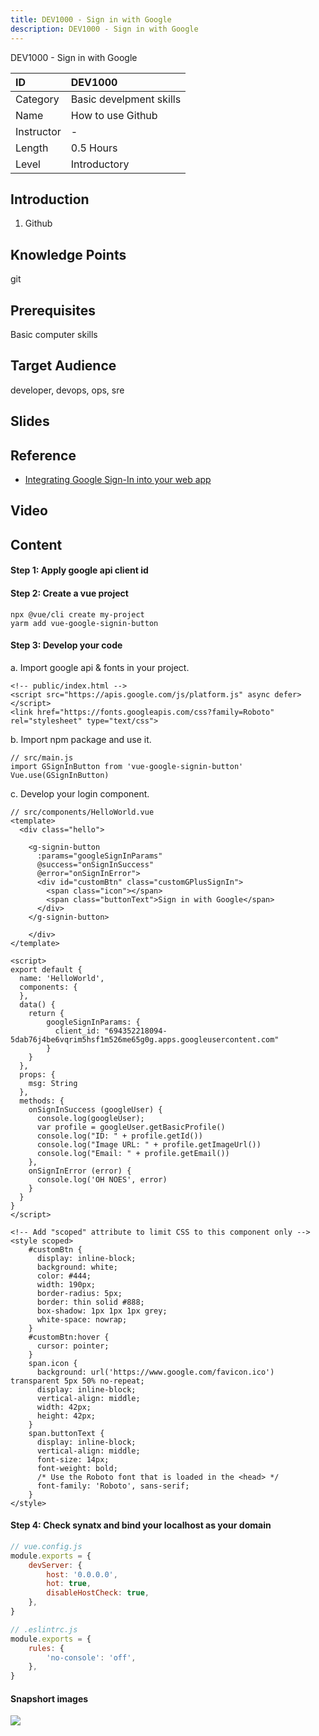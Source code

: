 ```yaml
---
title: DEV1000 - Sign in with Google
description: DEV1000 - Sign in with Google
---
```


DEV1000 - Sign in with Google

| ID            | DEV1000                  |
| :--------     | :-----                   |
| Category      | Basic develpment skills  |
| Name          | How to use Github        |
| Instructor    | -                        |
| Length        | 0.5 Hours                |
| Level         | Introductory             |

## Introduction

1. Github

## Knowledge Points

git

## Prerequisites

Basic computer skills

## Target Audience

developer, devops, ops, sre

## Slides

## Reference

- [Integrating Google Sign-In into your web app](https://developers.google.com/identity/sign-in/web/sign-in)

## Video

## Content

#### Step 1:  Apply google api client id

#### Step 2: Create a vue project

    npx @vue/cli create my-project
    yarm add vue-google-signin-button

#### Step 3: Develop your code

a. Import google api & fonts in your project.

    <!-- public/index.html -->
    <script src="https://apis.google.com/js/platform.js" async defer></script>
    <link href="https://fonts.googleapis.com/css?family=Roboto" rel="stylesheet" type="text/css">

b. Import npm package and use it.

    // src/main.js
    import GSignInButton from 'vue-google-signin-button'
    Vue.use(GSignInButton)

c. Develop your login component.

```
// src/components/HelloWorld.vue
<template>
  <div class="hello">

    <g-signin-button
      :params="googleSignInParams"
      @success="onSignInSuccess"
      @error="onSignInError">
      <div id="customBtn" class="customGPlusSignIn">
        <span class="icon"></span>
        <span class="buttonText">Sign in with Google</span>
      </div>
    </g-signin-button>

    </div>
</template>

<script>
export default {
  name: 'HelloWorld',
  components: {
  },
  data() {
    return {
        googleSignInParams: {
          client_id: "694352218094-5dab76j4be6vqrim5hsf1m526me65g0g.apps.googleusercontent.com"
        }
    }
  },
  props: {
    msg: String
  },
  methods: {
    onSignInSuccess (googleUser) {
      console.log(googleUser);
      var profile = googleUser.getBasicProfile()
      console.log("ID: " + profile.getId())
      console.log("Image URL: " + profile.getImageUrl())
      console.log("Email: " + profile.getEmail())
    },
    onSignInError (error) {
      console.log('OH NOES', error)
    }
  }
}
</script>

<!-- Add "scoped" attribute to limit CSS to this component only -->
<style scoped>
    #customBtn {
      display: inline-block;
      background: white;
      color: #444;
      width: 190px;
      border-radius: 5px;
      border: thin solid #888;
      box-shadow: 1px 1px 1px grey;
      white-space: nowrap;
    }
    #customBtn:hover {
      cursor: pointer;
    }
    span.icon {
      background: url('https://www.google.com/favicon.ico') transparent 5px 50% no-repeat;
      display: inline-block;
      vertical-align: middle;
      width: 42px;
      height: 42px;
    }
    span.buttonText {
      display: inline-block;
      vertical-align: middle;
      font-size: 14px;
      font-weight: bold;
      /* Use the Roboto font that is loaded in the <head> */
      font-family: 'Roboto', sans-serif;
    }
</style>
```

#### Step 4: Check synatx and bind your localhost as your domain

```js
// vue.config.js
module.exports = {
    devServer: {
        host: '0.0.0.0',
        hot: true,
        disableHostCheck: true,
    },
}
```

```js
// .eslintrc.js
module.exports = {
    rules: {
        'no-console': 'off',
    },
}
```

#### Snapshort images

![](/images/courses/sign-in-with-google.png)
